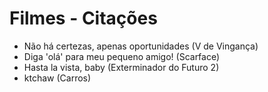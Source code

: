 # Filmes - Citações

- Não há certezas, apenas oportunidades (V de Vingança)
- Diga 'olá' para meu pequeno amigo! (Scarface)
- Hasta la vista, baby (Exterminador do Futuro 2)
- ktchaw (Carros)
